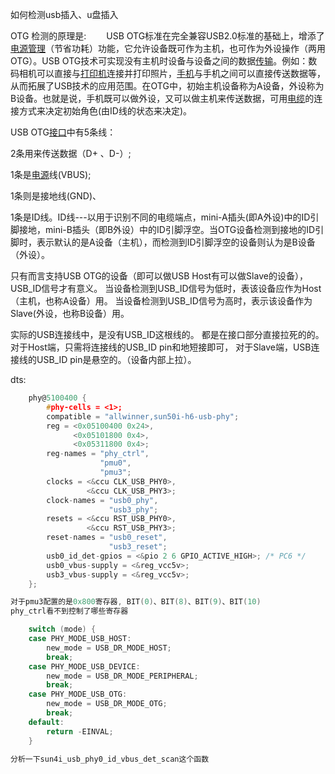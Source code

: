 如何检测usb插入、u盘插入

OTG 检测的原理是:
　　USB OTG标准在完全兼容USB2.0标准的基础上，增添了[电源管理](http://www.hqchip.com/app/859)（节省功耗）功能，它允许设备既可作为主机，也可作为外设操作（两用OTG）。USB OTG技术可实现没有主机时设备与设备之间的数据[传输](http://www.elecfans.com/tags/数据传输/)。例如：数码相机可以直接与[打印机](http://www.elecfans.com/tags/打印机/)连接并打印照片，[手机](http://bbs.elecfans.com/zhuti_tel_1.html)与手机之间可以直接传送数据等，从而拓展了USB技术的应用范围。在OTG中，初始主机设备称为A设备，外设称为B设备。也就是说，手机既可以做外设，又可以做主机来传送数据，可用[电缆](http://www.hqchip.com/app/862)的连接方式来决定初始角色(由ID线的状态来决定)。

USB OTG[接口](http://www.hqchip.com/app/1039)中有5条线：

2条用来传送数据（D+ 、D-）;

1条是[电源](http://bbs.elecfans.com/zhuti_power_1.html)线(VBUS);

1条则是接地线(GND)、

1条是ID线。ID线---以用于识别不同的电缆端点，mini-A插头(即A外设)中的ID引脚接地，mini-B插头（即B外设）中的ID引脚浮空。当OTG设备检测到接地的ID引脚时，表示默认的是A设备（主机），而检测到ID引脚浮空的设备则认为是B设备（外设）。

只有而言支持USB OTG的设备（即可以做USB Host有可以做Slave的设备），USB_ID信号才有意义。
当设备检测到USB_ID信号为低时，表该设备应作为Host（主机，也称A设备）用。
当设备检测到USB_ID信号为高时，表示该设备作为Slave(外设，也称B设备）用。

实际的USB连接线中，是没有USB_ID这根线的。 都是在接口部分直接拉死的的。
对于Host端，只需将连接线的USB_ID pin和地短接即可，
对于Slave端，USB连接线的USB_ID pin是悬空的。（设备内部上拉）。



dts:

```c
    phy@5100400 {
        #phy-cells = <1>;
        compatible = "allwinner,sun50i-h6-usb-phy";
        reg = <0x05100400 0x24>,
              <0x05101800 0x4>,
              <0x05311800 0x4>;
        reg-names = "phy_ctrl",
                    "pmu0",
                    "pmu3";
        clocks = <&ccu CLK_USB_PHY0>,
                 <&ccu CLK_USB_PHY3>;
        clock-names = "usb0_phy",
                      "usb3_phy";
        resets = <&ccu RST_USB_PHY0>,
                 <&ccu RST_USB_PHY3>;
        reset-names = "usb0_reset",
                      "usb3_reset";
        usb0_id_det-gpios = <&pio 2 6 GPIO_ACTIVE_HIGH>; /* PC6 */
        usb0_vbus-supply = <&reg_vcc5v>;
        usb3_vbus-supply = <&reg_vcc5v>;
    };

对于pmu3配置的是0x800寄存器, BIT(0)、BIT(8)、BIT(9)、BIT(10)
phy_ctrl看不到控制了哪些寄存器

	switch (mode) {
	case PHY_MODE_USB_HOST:
		new_mode = USB_DR_MODE_HOST;
		break;
	case PHY_MODE_USB_DEVICE:
		new_mode = USB_DR_MODE_PERIPHERAL;
		break;
	case PHY_MODE_USB_OTG:
		new_mode = USB_DR_MODE_OTG;
		break;
	default:
		return -EINVAL;
	}

分析一下sun4i_usb_phy0_id_vbus_det_scan这个函数
```

